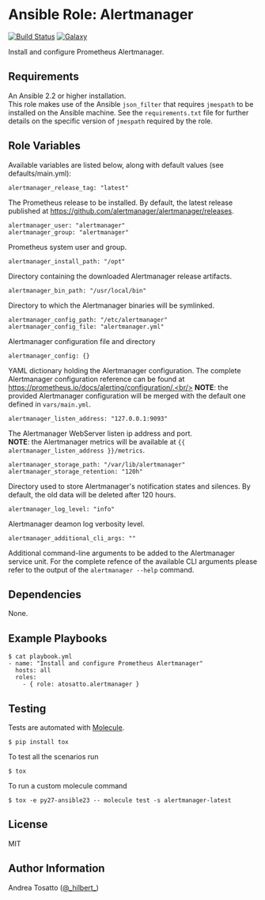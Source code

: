 Ansible Role: Alertmanager
==========================

[![Build Status](https://travis-ci.org/atosatto/ansible-alertmanager.svg?branch=master)](https://travis-ci.org/atosatto/ansible-alertmanager)
[![Galaxy](https://img.shields.io/badge/galaxy-atosatto.alertmanager-blue.svg?style=flat-square)](https://galaxy.ansible.com/atosatto/alertmanager)

Install and configure Prometheus Alertmanager.

Requirements
------------

An Ansible 2.2 or higher installation.<br />
This role makes use of the Ansible `json_filter` that requires `jmespath` to be installed on the Ansible machine.
See the `requirements.txt` file for further details on the specific version of `jmespath` required by the role.

Role Variables
--------------

Available variables are listed below, along with default values (see defaults/main.yml):

    alertmanager_release_tag: "latest"

The Prometheus release to be installed.
By default, the latest release published at https://github.com/alertmanager/alertmanager/releases.

    alertmanager_user: "alertmanager"
    alertmanager_group: "alertmanager"

Prometheus system user and group.

    alertmanager_install_path: "/opt"

Directory containing the downloaded Alertmanager release artifacts.

    alertmanager_bin_path: "/usr/local/bin"

Directory to which the Alertmanager binaries will be symlinked.

    alertmanager_config_path: "/etc/alertmanager"
    alertmanager_config_file: "alertmanager.yml"

Alertmanager configuration file and directory

    alertmanager_config: {}

YAML dictionary holding the Alertmanager configuration.
The complete Alertmanager configuration reference can be found at
https://prometheus.io/docs/alerting/configuration/.<br/>
**NOTE**: the provided Alertmanager configuration will be merged with the default one defined in `vars/main.yml`.

    alertmanager_listen_address: "127.0.0.1:9093"

The Alertmanager WebServer listen ip address and port.<br/>
**NOTE**: the Alertmanager metrics will be available at `{{ alertmanager_listen_address }}/metrics`.

    alertmanager_storage_path: "/var/lib/alertmanager"
    alertmanager_storage_retention: "120h"

Directory used to store Alertmanager's notification states and silences.
By default, the old data will be deleted after 120 hours.

    alertmanager_log_level: "info"

Alertmanager deamon log verbosity level.

    alertmanager_additional_cli_args: ""

Additional command-line arguments to be added to the Alertmanager service unit.
For the complete refence of the available CLI arguments please refer to the output
of the `alertmanager --help` command.

Dependencies
------------

None.

Example Playbooks
-----------------

    $ cat playbook.yml
    - name: "Install and configure Prometheus Alertmanager"
      hosts: all
      roles:
        - { role: atosatto.alertmanager }

Testing
-------

Tests are automated with [Molecule](http://molecule.readthedocs.org/en/latest/).

    $ pip install tox

To test all the scenarios run

    $ tox

To run a custom molecule command

    $ tox -e py27-ansible23 -- molecule test -s alertmanager-latest

License
-------

MIT

Author Information
------------------

Andrea Tosatto ([@\_hilbert\_](https://twitter.com/_hilbert_))
